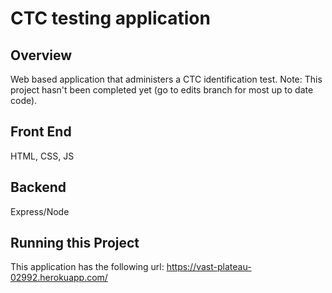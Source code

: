 # CTC testing application 

## Overview 
Web based application that administers a CTC identification test.
Note: This project hasn't been completed yet (go to edits branch for most up to date code).

## Front End 
HTML, CSS, JS

## Backend
Express/Node

## Running this Project
This application has the following url: https://vast-plateau-02992.herokuapp.com/
